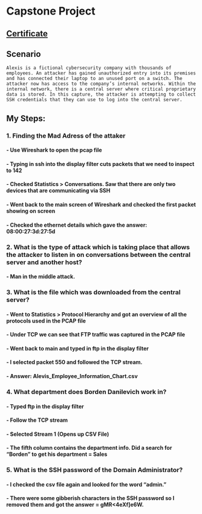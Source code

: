 # Capstone Project
## [Certificate](https://github.com/alejandro-garf/Blue-Team-Junior-Analyst/blob/main/Intro%20To%20Vulnerability%20Management/Course%20-%20Certificate%20-%20Introduction%20to%20Vulnerability%20Management-course.pdf)
## Scenario
```
Alexis is a fictional cybersecurity company with thousands of employees. An attacker has gained unauthorized entry into its premises and has connected their laptop to an unused port on a switch. The attacker now has access to the company’s internal networks. Within the internal network, there is a central server where critical proprietary data is stored. In this capture, the attacker is attempting to collect SSH credentials that they can use to log into the central server.
```
## My Steps:

### 1. Finding the Mad Adress of the attaker 
#### - Use Wireshark to open the pcap file
#### - Typing in ssh into the display filter cuts packets that we need to inspect to 142
#### - Checked Statistics > Conversations. Saw that there are only two devices that are communicating via SSH
#### - Went back to the main screen of Wireshark and checked the first packet showing on screen
#### - Checked the ethernet details which gave the answer: 08:00:27:3d:27:5d
### 2. What is the type of attack which is taking place that allows the attacker to listen in on conversations between the central server and another host?
#### - Man in the middle attack.
### 3. What is the file which was downloaded from the central server?
#### - Went to Statistics > Protocol Hierarchy and got an overview of all the protocols used in the PCAP file
#### - Under TCP we can see that FTP traffic was captured in the PCAP file
#### - Went back to main and typed in ftp in the display filter
#### - I selected packet 550 and followed the TCP stream.
#### - Answer: Alevis_Employee_Information_Chart.csv
### 4. What department does Borden Danilevich work in?
#### - Typed ftp in the display filter
#### - Follow the TCP stream
#### - Selected Stream 1 (Opens up CSV File)
#### - The fifth column contains the department info. Did a search for “Borden” to get his department = Sales
### 5. What is the SSH password of the Domain Administrator?
#### - I checked the csv file again and looked for the word “admin.” 
#### - There were some gibberish characters in the SSH password so I removed them and got the answer = gMR<4eXf]e6W.

